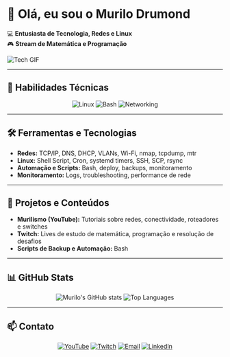 # 👋 Olá, eu sou o Murilo Drumond

💻 **Entusiasta de Tecnologia, Redes e Linux**  
🎮 **Stream de Matemática e Programação**  

![Tech GIF](https://media0.giphy.com/media/v1.Y2lkPTc5MGI3NjExOGt5cXhlejV0ajdxcW9jZTA0MHY1b3pwNXBvaHBqOWI3MG56bTcyYyZlcD12MV9pbnRlcm5hbF9naWZfYnlfaWQmY3Q9Zw/Lp6iFT7OdP7Ux514Yi/giphy.gif)

---

## 🔧 Habilidades Técnicas

<div align="center">
  <img alt="Linux" src="https://img.shields.io/badge/Linux-FCC624?style=flat&logo=linux&logoColor=white" />
  <img alt="Bash" src="https://img.shields.io/badge/Bash-4EAA25?style=flat&logo=gnu-bash&logoColor=white" />
  <img alt="Networking" src="https://img.shields.io/badge/Networking-0078D6?style=flat" />
</div>

---

## 🛠️ Ferramentas e Tecnologias

- **Redes:** TCP/IP, DNS, DHCP, VLANs, Wi-Fi, nmap, tcpdump, mtr  
- **Linux:** Shell Script, Cron, systemd timers, SSH, SCP, rsync  
- **Automação e Scripts:** Bash, deploy, backups, monitoramento  
- **Monitoramento:** Logs, troubleshooting, performance de rede  

---

## 📂 Projetos e Conteúdos

- **Murilismo (YouTube):** Tutoriais sobre redes, conectividade, roteadores e switches  
- **Twitch:** Lives de estudo de matemática, programação e resolução de desafios  
- **Scripts de Backup e Automação:** Bash 

---

## 📊 GitHub Stats

<div align="center">
  <img src="https://github-readme-stats.vercel.app/api?username=brmurilo&show_icons=true&theme=radical" alt="Murilo's GitHub stats" />
  <img src="https://github-readme-stats.vercel.app/api/top-langs/?username=brmurilo&layout=compact&theme=radical" alt="Top Languages" />
</div>

---

## 📫 Contato

<div align="center">
  <a href="https://www.youtube.com/@Murilismo"><img alt="YouTube" src="https://img.shields.io/badge/YouTube-FF0000?style=flat&logo=youtube&logoColor=white" /></a>
  <a href="https://www.twitch.tv/murislim"><img alt="Twitch" src="https://img.shields.io/badge/Twitch-6441A5?style=flat&logo=twitch&logoColor=white" /></a>
  <a href="mailto:infra.murilodrumond@gmail.com"><img alt="Email" src="https://img.shields.io/badge/Email-D14836?style=flat&logo=gmail&logoColor=white" /></a>
  <a href="https://www.linkedin.com/in/murilodrumond/"><img alt="LinkedIn" src="https://img.shields.io/badge/LinkedIn-0A66C2?style=flat&logo=linkedin&logoColor=white" /></a>
</div>

